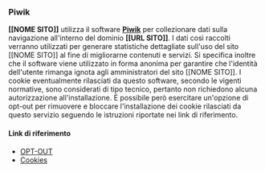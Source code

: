 ### Piwik
**[[NOME SITO]]** utilizza il software **[Piwik](http://piwik.org)** per collezionare dati sulla navigazione all'interno del dominio **[[URL SITO]]**. I dati così raccolti verranno utilizzati per generare statistiche dettagliate sull'uso del sito [[NOME SITO]] al fine di migliorarne contenuti e servizi. Si specifica inoltre che il software viene utilizzato in forma anonima per garantire che l'identità dell'utente rimanga ignota agli amministratori del sito [[NOME SITO]]. I cookie eventualmente rilasciati da questo software, secondo le vigenti normative, sono considerati di tipo tecnico, pertanto non richiedono alcuna autorizzazione all'installazione. &Egrave; possibile però esercitare un'opzione di opt-out per rimuovere e bloccare l'installazione dei cookie rilasciati da questo servizio seguendo le istruzioni riportate nei link di riferimento.

#### Link di riferimento
* [OPT-OUT](http://piwik.org/faq/general/faq_20000/)
* [Cookies](http://piwik.org/faq/general/#faq_146)
